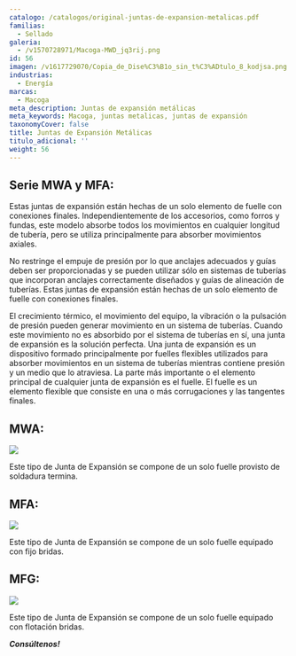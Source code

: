 ```yaml
---
catalogo: /catalogos/original-juntas-de-expansion-metalicas.pdf
familias:
  - Sellado
galeria:
  - /v1570728971/Macoga-MWD_jq3rij.png
id: 56
imagen: /v1617729070/Copia_de_Dise%C3%B1o_sin_t%C3%ADtulo_8_kodjsa.png
industrias:
  - Energía
marcas:
  - Macoga
meta_description: Juntas de expansión metálicas
meta_keywords: Macoga, juntas metalicas, juntas de expansión
taxonomyCover: false
title: Juntas de Expansión Metálicas
titulo_adicional: ''
weight: 56
---
```

## **Serie MWA y MFA:**

Estas juntas de expansión están hechas de un solo elemento de fuelle con conexiones finales. Independientemente de los accesorios, como forros y fundas, este modelo absorbe todos los movimientos en cualquier longitud de tubería, pero se utiliza principalmente para absorber movimientos axiales.

No restringe el empuje de presión por lo que anclajes adecuados y guías deben ser proporcionadas y se pueden utilizar sólo en sistemas de tuberías que incorporan anclajes correctamente diseñados y guías de alineación de tuberías. Estas juntas de expansión están hechas de un solo elemento de fuelle con conexiones finales.

El crecimiento térmico, el movimiento del equipo, la vibración o la pulsación de presión pueden generar movimiento en un sistema de tuberías. Cuando este movimiento no es absorbido por el sistema de tuberías en sí, una junta de expansión es la solución perfecta. Una junta de expansión es un dispositivo formado principalmente por fuelles flexibles utilizados para absorber movimientos en un sistema de tuberías mientras contiene presión y un medio que lo atraviesa. La parte más importante o el elemento principal de cualquier junta de expansión es el fuelle. El fuelle es un elemento flexible que consiste en una o más corrugaciones y las tangentes finales.

## **MWA:**

![](https://res.cloudinary.com/novatec/v1597265600/MWA_atnbz5.png)

Este tipo de Junta de Expansión se compone de un solo fuelle provisto de soldadura termina.

## **MFA:**

![](https://res.cloudinary.com/novatec/v1597265686/MFA_tf5mc5.png)

Este tipo de Junta de Expansión se compone de un solo fuelle equipado con fijo bridas.

## **MFG:**

![](https://res.cloudinary.com/novatec/v1597267447/MFG_xpaisg.png)

Este tipo de Junta de Expansión se compone de un solo fuelle equipado con flotación bridas.

**_Consúltenos!_**